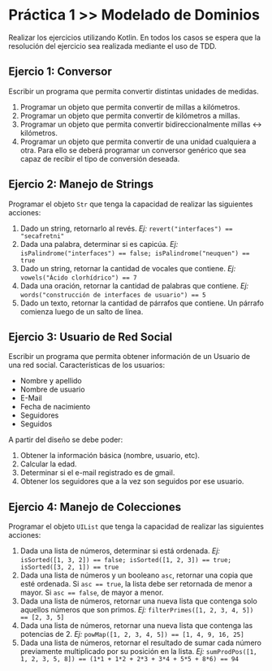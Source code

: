 # Práctica 1 >> Modelado de Dominios

Realizar los ejercicios utilizando Kotlin.
En todos los casos se espera que la resolución del ejercicio sea
realizada mediante el uso de TDD.

## Ejercio 1: Conversor

Escribir un programa que permita convertir distintas unidades de medidas.

1. Programar un objeto que permita convertir de millas a kilómetros.
2. Programar un objeto que permita convertir de kilómetros a millas.
3. Programar un objeto que permita convertir bidireccionalmente millas <-> kilómetros.
4. Programar un objeto que permita convertir de una unidad cualquiera a otra. Para ello
se deberá programar un conversor genérico que sea capaz de recibir el tipo de conversión deseada.

## Ejercio 2: Manejo de Strings

Programar el objeto `Str` que tenga la capacidad de realizar las siguientes acciones:

1. Dado un string, retornarlo al revés.
  _Ej:_ `revert("interfaces") == "secafretni"`
2. Dada una palabra, determinar si es capicúa. _Ej:_ `isPalindrome("interfaces") == false; isPalindrome("neuquen") == true`
3. Dado un string, retornar la cantidad de vocales que contiene. _Ej:_ `vowels("Ácido clorhídrico") == 7`
4. Dada una oración, retornar la cantidad de palabras que contiene. _Ej:_ `words("construcción de interfaces de usuario") == 5`
5. Dado un texto, retornar la cantidad de párrafos que contiene. Un párrafo comienza luego de un salto de línea.

## Ejercio 3: Usuario de Red Social

Escribir un programa que permita obtener información de un Usuario de una red social.
Características de los usuarios:

- Nombre y apellido
- Nombre de usuario
- E-Mail
- Fecha de nacimiento
- Seguidores
- Seguidos

A partir del diseño se debe poder:

1. Obtener la información básica (nombre, usuario, etc).
2. Calcular la edad.
3. Determinar si el e-mail registrado es de gmail.
4. Obtener los seguidores que a la vez son seguidos por ese usuario.

## Ejercio 4: Manejo de Colecciones

Programar el objeto `UIList` que tenga la capacidad de realizar las siguientes acciones:

1. Dada una lista de números, determinar si está ordenada.
   _Ej:_ `isSorted([1, 3, 2]) == false; isSorted([1, 2, 3]) == true; isSorted([3, 2, 1]) == true`
2. Dada una lista de números y un booleano `asc`, retornar una copia que esté ordenada.
   Si `asc == true`, la lista debe ser retornada de menor a mayor. Si `asc == false`, de mayor a menor.
3. Dada una lista de números, retornar una nueva lista que contenga solo aquellos números que son primos. _Ej:_ `filterPrimes([1, 2, 3, 4, 5]) == [2, 3, 5]`
4. Dada una lista de números, retornar una nueva lista que contenga las potencias de 2.
   _Ej:_ `powMap([1, 2, 3, 4, 5]) == [1, 4, 9, 16, 25]`
5. Dada una lista de números, retornar el resultado de sumar cada número previamente multiplicado por su posición en la lista. _Ej:_ `sumProdPos([1, 1, 2, 3, 5, 8]) == (1*1 + 1*2 + 2*3 + 3*4 + 5*5 + 8*6) == 94`

